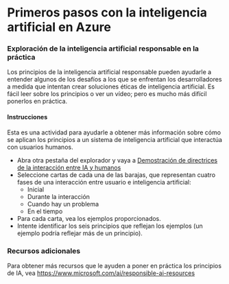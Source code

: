 # Primeros pasos con la inteligencia artificial en Azure


### Exploración de la inteligencia artificial responsable en la práctica
Los principios de la inteligencia artificial responsable pueden ayudarle a entender algunos de los desafíos a los que se enfrentan los desarrolladores a medida que intentan crear soluciones éticas de inteligencia artificial. Es fácil leer sobre los principios o ver un vídeo; pero es mucho más difícil ponerlos en práctica.


#### Instrucciones
Esta es una actividad para ayudarle a obtener más información sobre cómo se aplican los principios a un sistema de inteligencia artificial que interactúa con usuarios humanos.

* Abra otra pestaña del explorador y vaya a [Demostración de directrices de la interacción entre IA y humanos](https://aidemos.microsoft.com/guidelines-for-human-ai-interaction/demo)
* Seleccione cartas de cada una de las barajas, que representan cuatro fases de una interacción entre usuario e inteligencia artificial:
    * Inicial
    * Durante la interacción
    * Cuando hay un problema
    * En el tiempo
* Para cada carta, vea los ejemplos proporcionados.
* Intente identificar los seis principios que reflejan los ejemplos (un ejemplo podría reflejar más de un principio).

### Recursos adicionales
Para obtener más recursos que le ayuden a poner en práctica los principios de IA, vea https://www.microsoft.com/ai/responsible-ai-resources
